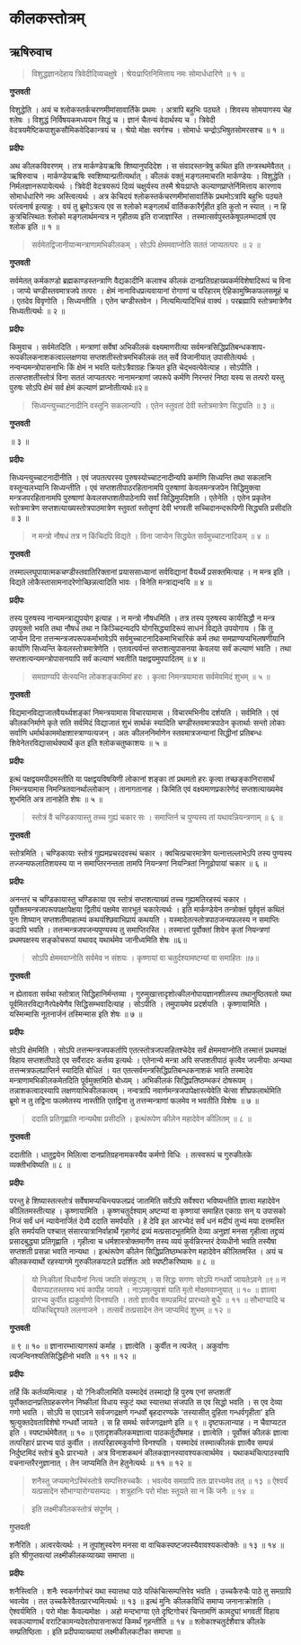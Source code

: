 # कीलकस्तोत्रम्

## ऋषिरुवाच 
> विशुद्धज्ञानदेहाय त्रिवेदीदिव्यचक्षुषे । 
> श्रेयःप्राप्तिनिमित्ताय नमः सोमार्धधारिणे ॥ १ ॥ 

**गुप्तवती** 

विशुद्धेति । अयं च श्लोकस्तर्कचरणमीमांसावार्तिके प्रथमः । अत्रापि बहुभिः पठ्यते । शिवस्य सोमयागस्य चेह श्लेषः । विशुद्धं निर्विषयकमध्ययन सिद्धं च । ज्ञानं चैतन्यं वेदार्थस्य च । त्रिवेदी वेदत्रयमैष्टिकपाशुकसौमिकवेदिकान्त्रयं च । श्रेयो मोक्षः स्वर्गश्च । सोमार्धः चन्द्रोऽभिषुतसोमरसश्च ॥ १ ॥ 

**प्रदीपः** 

अथ कीलकविवरणम् । तत्र मार्कण्डेयऋषिः शिष्यानुपदिदेश । स संवादस्तन्त्रेषु कथित इति तन्त्रस्थमेवैतत् । ऋषिरुवाच । मार्कण्डेयऋषिः स्वशिष्यान्प्रतीत्यर्थात् । कीलकं वक्तुं मङ्गलमाचरति मार्कण्डेयः । विशुद्धेति । निर्मलज्ञानरूपायेत्यर्थः । त्रिवेदी वेदत्रयरूपं दिव्यं चक्षुर्यस्य तस्मै श्रेयःप्राप्तेः कल्याणप्राप्तेर्निमित्ताय कारणाय सोमार्धधारिणे नमः अस्त्वित्यर्थः । अत्र केचिदयं श्लोकस्तर्कचरणमीमांसावार्तिके प्रथमोऽत्रापि बहुभिः पठ्यते परंत्वनार्ष इत्याहुः । वयं तु ब्रूमोऽत्रत्य एव स श्लोको मङ्गलार्थं वार्तिककारैर्गृहीत इति कुतो न स्यात् । न हि कुत्रचित्स्थितः श्लोको मङ्गलार्थमन्यत्र न गृहीतव्य इति राजाज्ञास्ति । तस्मात्सर्वपुस्तकेषूपलम्भादार्ष एव श्लोक इति ॥ १ ॥ 

> सर्वमेतद्विजानीयान्मन्त्राणामभिकीलकम् । 
> सोऽपि क्षेममवाप्नोति सततं जाप्यतत्परः ॥ २ ॥ 

**गुप्तवती** 

सर्वमेतत् कर्मकाण्डो ब्रह्मकाण्डस्तन्त्राणि वैद्यकादीनि कलाश्च कीलकं दानप्रतिग्रहाख्यकर्मविशेषादिरूपं च विना । जाप्ये चण्डीस्तवमात्रजपे तत्परः । क्षेमं नानाविधप्रत्यवायानां रोगाणां च परिहारम् ऐहिकामुष्मिकफलसमूहं च । एतदेव विवृणोति । सिध्यन्तीति । एतेन चण्डीस्तवेन । नित्यमित्यादिभिन्नं वाक्यं । परब्रह्मापि स्तोत्रमात्रेणैव सिध्यतीत्यर्थः ॥ २ ॥ 

**प्रदीपः** 

किमुवाच । सर्वमेतदिति । मन्त्राणां सर्वेषां अभिकीलकं वक्ष्यमाणरीत्या सर्वमन्त्रसिद्धिप्रतिबन्धकशाप- रूपकीलकनाशकत्वाल्लक्षणया सप्तशतीस्तोत्रमभिकीलकं तत् सर्वे विजानीयात् उपासीतेत्यर्थः । नन्वन्यमन्त्रोपासनाभिः किं क्षेमं न भवति यतोऽत्रैवाग्रहः क्रियत इति चेद्भवत्येवेत्याह । सोऽपीति । तत्सप्तशतीस्तोत्रं विना सततं जाप्यतत्परः नानामन्त्राणां जपरूपे कर्मणि निरन्तरं निष्ठा यस्य स तत्परो यस्तु पुरुषः सोऽपि क्षेमं सर्व क्षेमं कल्याणं प्राप्नोतीत्यर्थः॥२॥ 

> सिध्यन्त्युच्चाटनादीनि वस्तूनि सकलान्यपि । 
> एतेन स्तुवतां देवी स्तोत्रमात्रेण सिद्ध्यति ॥ ३ ॥ 

**गुप्तवती** 

॥ ३ ॥ 

**प्रदीपः** 

सिध्यन्त्युच्चाटनादीनीति । एवं जपतत्परस्य पुरुषस्योच्चाटनादीन्यपि कर्माणि सिध्यन्ति तथा सकलानि वस्तून्यलभ्यानि सिध्यन्तीति । एवं सप्तशतीपाठरहितानामपि पुरुषाणां केवलमन्त्रजपेन सिद्धिमुक्त्वा मन्त्रजपरहितानामपि पुरुषाणां केवलसप्तशतीपाठेनापि सर्वां सिद्धिमुपदिशति । एतेनेति । एतेन प्रकृतेन स्तोत्रमात्रेण सप्तशत्याख्यस्तोत्रपाठमात्रेण स्तुवतां स्तोतॄणां देवी भगवती सच्चिदानन्दरूपिणी सिद्ध्यति प्रसीदति ॥ ३ ॥ 
> न मन्त्रो नौषधं तत्र न किंचिदपि विद्यते । 
> विना जाप्येन सिद्ध्येत सर्वमुच्चाटनादिकम् ॥ ४ ॥ 

**गुप्तवती**

तस्माल्लघूपायात्मकचण्डीस्तवातिरिक्तानां प्रयाससाध्यानां सर्वविद्यानां वैयर्थ्ये प्रसक्तमित्याह । न मन्त्र इति । विद्यते लोकैस्तासामनादरेणोच्छिन्नत्वादिति भावः । विनेति मन्त्राद्यन्वयि ॥ ४ ॥ 

**प्रदीपः** 

तस्य पुरुषस्य नान्यमन्त्राद्युपयोग इत्याह । न मन्त्रो नौषधमिति । तत्र तस्य पुरुषस्य कार्यसिद्धौ न मन्त्र उपयुक्तो भवति तथा नौषधं तथा न किञ्चिदन्यदपि योगसिद्ध्यादिरूपं साधनं विद्यते उपयोगाय । किं तु जाप्येन दिना तत्तन्मन्त्रजपरूपकर्माभावेऽपि सर्वमुच्चाटनादिकमाभिचारिकं कर्म तथा समप्राण्यप्यभिलषणीयानि कार्याणि सिध्यन्ति केवलस्तोत्रमात्रेणेति । एतावत्पर्यन्तं सप्तशत्युपासनया केवलया सर्वं कल्याणं भवति । तथा सप्तशत्यन्यमन्त्रोपासनयापि सर्वं कल्याणं भवतीति पक्षद्वयमुपपादितम् ॥ ४ ॥ 

> समग्राण्यपि सेत्स्यन्ति लोकशङ्कामिमां हरः । 
> कृत्वा निमन्त्रयामास सर्वमेवमिदं शुभम् ॥ ५ ॥

**गुप्तवती**

विद्यमानविद्याजातवैयर्थ्यशङ्कां निमन्त्रयामास विचारयामास । विचारमभिनीय दर्शयति । सर्वमिति । एवं कीलकनिर्माणे कृते सति सर्वमिदं विद्याजातं शुभं सार्थकं स्यादिति चण्डीस्तवमात्रपाठेन कृतार्थाः सन्तो लोकाः सर्वाणि धर्मार्थकाममोक्षशास्त्राण्यत्यजन् । अतः कीलननिर्माणेन स्तवमात्रजन्यानां सिद्धीनां प्रतिबन्धः शिवेनेतरविद्यासार्थक्यार्थे कृत इति श्लोकचतुष्काशयः ॥ ५ ॥ 

**प्रदीपः** 

इत्थं पक्षद्वयमपीदमस्तीति या पक्षद्वयविषयिणी लोकानां शङ्का तां प्रथमतो हरः कृत्वा तच्छङ्कानिरासार्थं निमन्त्रयामास निमन्त्रितवानर्थाल्लोकान् । तानागतानाह । किमिति एवं वक्ष्यमाणप्रकारेणेदं सप्तशत्याख्यमेव शुभमिति अत्र तानाहेति शेषः ॥ ५ ॥ 

> स्तोत्रं वै चण्डिकायास्तु तच्च गुह्यं चकार सः । 
> समाप्तिर्न च पुण्यस्य तां यथावन्नियन्त्रणाम् ॥ ६ ॥ 

**गुप्तवती**

स्तोत्रमिति । चण्डिकायाः स्तोत्रं गुह्यमप्रचरदवस्थं चकार । क्वचित्प्रचारमात्रेण यत्नात्तल्लाभेऽपि तस्य पुण्यस्य तज्जन्यफलातिशयस्य या न समाप्तिरनन्तता तामपि नियन्त्रणां नियन्त्रितां निगूढोपायां चकार ॥ ६ ॥ 

**प्रदीपः** 

अनन्तरं च चण्डिकायास्तु चण्डिकाया एव स्तोत्रं सप्तशत्याख्यं तच्च गुह्यमतिरहस्यं चकार । पूर्वोक्तमन्त्रजपरूपपक्षापेक्षया द्वितीयं पक्षमेव सारभूतं चकारेत्यर्थः । इति मार्कण्डेयेन तन्त्रोक्तं पूर्ववृत्तं कथितं पुनः शिष्यान् सप्तशतीमाहात्म्यं कथयंश्छिवाभिप्रायं कथयति । यस्मादेतत्स्तोत्रपाठजन्यफलस्य न समाप्तिः कदापि भवति । तत्तन्मन्त्रजपजन्यपुण्यस्य तु समाप्तिरस्ति । तस्मात्तां पूर्वोक्तां शिवेन कृतां नियन्त्रणां प्रथमपक्षस्य सङ्कोचरूपां यथावद् यथार्थमेव जानीध्वमिति शेषः ॥६॥ 

> सोऽपि क्षेममवाप्नोति सर्वमेव न संशयः । 
> कृष्णायां वा चतुर्दश्यामष्टम्यां वा समाहितः ॥७॥ 

**गुप्तवती**

न ह्येतावता सर्वथा स्तोत्रात् सिद्धिहानिर्मन्तव्या । गुरुमुखात्तादृशोत्कीलनोपायज्ञानशीलस्य तथानुष्ठितवतो यथा पूर्वमितरविद्यानैरपेक्ष्येणैव सिद्धिसम्भवादित्याह । सोऽपीति । तमुपायमेव प्रदर्शयति । कृष्णायामिति । यस्मिन्मासि नूतनार्जनं तस्मिन्मास इति शेषः ॥ ७ ॥ 

**प्रदीपः** 

सोऽपि क्षेममिति । सोऽपि तत्तन्मन्त्रजपकर्तापि एतत्स्तोत्रजपसहितश्चेदेव सर्वं क्षेममवाप्नोति तस्मात्तं प्रथमपक्षं विहाय सप्तशतीपाठे एव सर्वैरादरः कर्तव्य इत्यर्थः । एतेनान्ये मन्त्रा अपि सप्तशतीपाठं कृत्वैव जपनीयाः अन्यथा तत्तन्मत्रफलप्राप्तिर्न स्यादिति बोधितं । यत एतत्सर्वमन्त्रसिद्धिप्रतिबन्धकनाशकं भवति तस्मादेव मन्त्राणामभिकीलकमेतदिति पूर्वमुक्तमिति बोध्यम् । अभिकीलकं सिद्धिप्रतिष्ठम्भकरं दोषरूपम् । तन्नाशकत्वादस्यापि लक्षणयाभिकीलकत्वम् । नन्वत्रापि नवार्णमन्त्रजपापेक्षास्त्येवेति चेत्सा शीघ्रफलार्थमिति ब्रूमो न तु तद्विना फलमेतस्य नास्तीति एतद्विना तु तत्तन्मन्त्राणां फलमेव न भवतीति विशेषः ॥ ७ ॥ 

> ददाति प्रतिगृह्णाति नान्यथैषा प्रसीदति ।
> इत्थंरूपेण कीलेन महादेवेन कीलितम् ॥ ८ ॥ 

**गुप्तवती**

ददातीति । धातुद्वयेन मिलित्वा दानप्रतिग्रहनामकस्यैव कर्मणो विधिः । तत्स्वरूपं च गुरुकीलके व्यक्तीभविष्यति ॥ ८ ॥ 

**प्रदीपः** 

परन्तु हे शिष्यास्तत्स्तोत्रं सर्वेषामप्यचिन्त्यफलप्रदं जातमिति सर्वेऽपि सर्वेश्वरा भविष्यन्तीति ज्ञात्वा महादेवेन कीलितमस्तीत्याह । कृष्णायामिति । कृष्णचतुर्दश्याम् अष्टम्यां वा कृष्णायां समाहित एकाग्रः सन् य उपासको निजं सर्वं धनं न्यायेनार्जितं देव्यै ददाति समर्पयति । हे देवि इत आरभ्येदं सर्वं धनं मदीयं तुभ्यं मया दत्तमस्ति इति समर्पयति पश्चात् संसारयात्रानिर्वाहार्थे गृहाणेदं द्रव्यं मत्प्रसादभूतमिति देव्या अनुज्ञां मनसा गृहीत्वा तद्द्रव्यं प्रसादबुद्ध्या प्रतिगृह्णाति । गृहीत्वा च धर्मशास्त्रोक्तमार्गेण तस्य व्ययं कुर्वन्निरन्तरं देव्यधीनो भवति तस्यैषा सप्तशती प्रसन्ना भवति नान्यथा । इत्थंरूपेण कीलेन सिद्धिप्रतिष्ठम्भकरेण महादेवेन कीलितमस्ति । अयं च कीलकस्यार्थो रहस्यागमे गुरुकीलकपटले प्रदर्शितः अग्रे स्पष्टीकरिष्यामः ॥ ८ ॥

> यो निःकीलां विधायैनां नित्यं जपति संस्फुटम् । 
> स सिद्धः सगणः सोऽपि गन्धर्वो जायतेऽवने ॥९॥ 
> न चैवाप्यटतस्तस्य भयं कापीह जायते । 
> नाऽपमृत्युवशं याति मृतो मोक्षमवाप्नुयात् ॥ १० ॥ 
> ज्ञात्वा प्रारभ्य कुर्वीत ह्यकुर्वाणो विनश्यति । 
> ततो ज्ञात्वैव सम्पन्नमिदं प्रारभ्यते बुधैः ॥ ११ ॥ 
सौभाग्यादि च यत्किचिद्दृश्यते ललनाजने । 
> तत्सर्वं तत्प्रसादेन तेन जाप्यमिदं शुभम् ॥ १२ ॥ 

**गुप्तवती** 

॥ ९ ॥ १० ॥ ज्ञानारम्भात्यागरूपं कर्माह । ज्ञात्वेति । कुर्वीत न त्यजेत् । अकुर्वाणः त्यजन्विनश्यतिसिद्धिहीनो भवति ॥ ११ ॥ १२ ॥ 

**प्रदीपः** 

तर्हि किं कर्तव्यमित्याह । यो ?निःकीलामिति यस्मादेवं तस्माद्यो हि पुरुष एनां सप्तशतीं पूर्वोक्तदानप्रतिग्रहकरणेन निष्कीलां विधाय स्फुटं यथा स्यात्तथा संजपति स एव सिद्धो भवति । स एव देव्या गणो भवति । सोऽपि स एवाऽवने सर्वजगद्रक्षणे गन्धर्वो बृहदारण्यके 'तस्यासीत् दुहिता गन्धर्वगृहीता' इति श्रुत्युक्तदेवताविशेषो गन्धर्वो जायते । स हि समर्थः सर्वजगद्रक्षणे इति ॥ ९ ॥ दृष्टफलान्याह । न चैवाप्यटत इति । स्पष्टार्थमेवैतत् ॥ १० ॥ एतादृशकीलकमज्ञात्वा पाठकर्तुर्दोषमाह । ज्ञात्वेति । पूर्वोक्तं कीलकं ज्ञात्वा तत्परिहारं प्रारभ्य पाठं कुर्वीत । तत्परिहारमकुर्वाणो विनश्यति । यस्मादेवं तस्मात्कीलकं ज्ञात्वैव सम्पन्नं निर्दुष्टमिदं स्तोत्रं बुधैः प्रारभ्यते । अत्र विनाशकथनं कीलकज्ञानस्यावश्यकत्वार्थमेव । यथाकथंचित्पाठस्यापि वचनान्तरैरनुज्ञानात् । तेन जाप्यमिति तेन हेतुनेत्यर्थः ॥ ११ ॥ १२ ॥ 

> शनैस्तु जप्यमानेऽस्मिंस्तोत्रे सम्पत्तिरुच्चकैः । 
> भवत्येव समग्रापि ततः प्रारभ्यमेव तत् ॥ १३ ॥ 
> ऐश्वर्यं यत्प्रसादेन सौभाग्यारोग्यसम्पदः । 
> शत्रुहानिः परो मोक्षः स्तूयते सा न किं जनैः ॥ १४ ॥ 

> इति लक्ष्मीकीलकस्तोत्रं संपूर्णम् । 

गुप्तवती

शनैरिति । अत्वरयेत्यर्थः । न तूपांशुस्वरेण मनसा वा वाचिकस्पष्टजपस्यैवावश्यकत्वोक्तेः ॥ १३ ॥ १४ ॥ इति श्रीगुप्तवत्यां लक्ष्मीकीलकव्याख्या समाप्ता ॥ 

**प्रदीपः** 

शनैस्त्विति । शनैः स्वकर्णगोचरं यथा स्यात्तथा पाठे यत्किंचित्सम्पत्तिरेव भवति । उच्चकैरुचैः पाठे तु समग्रापि भवत्येव । तत उच्चकैरेवैतत्प्रारभ्यमित्यर्थः ॥ १३ ॥ इत्थं मुनिः कीलकविधिं समाप्य जनानाक्रोशति । ऐश्वर्यमिति । परो मोक्षः कैवल्यमोक्षः । अहो मन्दभाग्या एते दृष्टिगोचरं चिन्तामणिं कामदुघां भगवतीं विहाय स्वकल्याणार्थं वराटिकामन्यदेवतोपासनारूपां किमर्थं गृहन्तीति ॥ १४ ॥ श्लोकाश्चतुर्दशैवात्र कीलके सम्प्रतिष्ठिताः । इति प्रदीपव्याख्यायां लक्ष्मीकीलकटीका समाप्ता ॥ 
